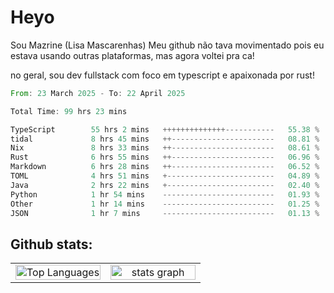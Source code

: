 # Heyo

Sou Mazrine (Lisa Mascarenhas)
Meu github não tava movimentado pois eu estava usando outras plataformas, mas agora voltei pra ca!

no geral, sou dev fullstack com foco em typescript e apaixonada por rust!
<!--START_SECTION:waka-->

```rust
From: 23 March 2025 - To: 22 April 2025

Total Time: 99 hrs 23 mins

TypeScript        55 hrs 2 mins   ++++++++++++++-----------   55.38 %
tidal             8 hrs 45 mins   ++-----------------------   08.81 %
Nix               8 hrs 33 mins   ++-----------------------   08.61 %
Rust              6 hrs 55 mins   ++-----------------------   06.96 %
Markdown          6 hrs 28 mins   ++-----------------------   06.52 %
TOML              4 hrs 51 mins   +------------------------   04.89 %
Java              2 hrs 22 mins   +------------------------   02.40 %
Python            1 hr 54 mins    -------------------------   01.93 %
Other             1 hr 14 mins    -------------------------   01.25 %
JSON              1 hr 7 mins     -------------------------   01.13 %
```

<!--END_SECTION:waka-->

<!--
**Mazrine/Mazrine** is a ✨ _special_ ✨ repository because its `README.md` (this file) appears on your GitHub profile.

Here are some ideas to get you started:

- 🔭 I’m currently working on ...
- 🌱 I’m currently learning ...
- 👯 I’m looking to collaborate on ...
- 🤔 I’m looking for help with ...
- 💬 Ask me about ...
- 📫 How to reach me: ...
- 😄 Pronouns: ...
- ⚡ Fun fact: ...
-->


## Github stats:

<div align="center">
  <table width="100%">
    <tr>
      <td align="center" width="50%">
        <img src="https://github-readme-stats.vercel.app/api/top-langs/?username=mazrine&theme=tokyonight&layout=donut&langs_count=10&locale=pt-br" width="100%" alt="Top Languages" />
      </td>
      <td align="center" width="50%">
        <img src="https://github-readme-stats-yxqy.vercel.app/api?username=mazrine&hide_title=false&hide_rank=false&show_icons=true&count_private=true&disable_animations=false&theme=midnight-purple&locale=en&hide_border=true&order=1" width="100%" alt="stats graph" />
      </td>
    </tr>
  </table>
</div>
